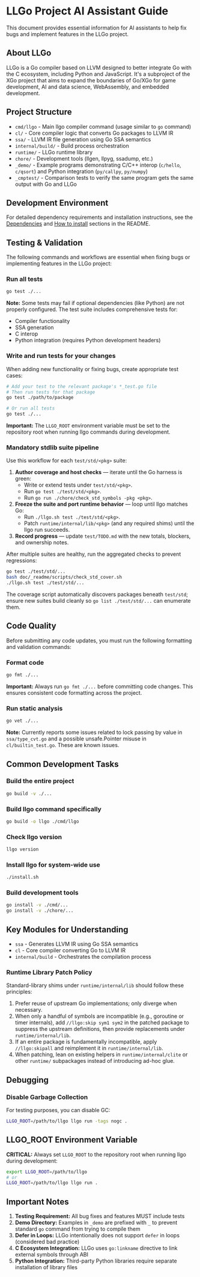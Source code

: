# LLGo Project AI Assistant Guide

This document provides essential information for AI assistants to help fix bugs and implement features in the LLGo project.

## About LLGo

LLGo is a Go compiler based on LLVM designed to better integrate Go with the C ecosystem, including Python and JavaScript. It's a subproject of the XGo project that aims to expand the boundaries of Go/XGo for game development, AI and data science, WebAssembly, and embedded development.

## Project Structure

- `cmd/llgo` - Main llgo compiler command (usage similar to `go` command)
- `cl/` - Core compiler logic that converts Go packages to LLVM IR
- `ssa/` - LLVM IR file generation using Go SSA semantics
- `internal/build/` - Build process orchestration
- `runtime/` - LLGo runtime library
- `chore/` - Development tools (llgen, llpyg, ssadump, etc.)
- `_demo/` - Example programs demonstrating C/C++ interop (`c/hello`, `c/qsort`) and Python integration (`py/callpy`, `py/numpy`)
- `_cmptest/` - Comparison tests to verify the same program gets the same output with Go and LLGo

## Development Environment

For detailed dependency requirements and installation instructions, see the [Dependencies](README.md#dependencies) and [How to install](README.md#how-to-install) sections in the README.

## Testing & Validation

The following commands and workflows are essential when fixing bugs or implementing features in the LLGo project:

### Run all tests
```bash
go test ./...
```

**Note:** Some tests may fail if optional dependencies (like Python) are not properly configured. The test suite includes comprehensive tests for:
- Compiler functionality
- SSA generation
- C interop
- Python integration (requires Python development headers)

### Write and run tests for your changes

When adding new functionality or fixing bugs, create appropriate test cases:

```bash
# Add your test to the relevant package's *_test.go file
# Then run tests for that package
go test ./path/to/package

# Or run all tests
go test ./...
```

**Important:** The `LLGO_ROOT` environment variable must be set to the repository root when running llgo commands during development.

### Mandatory stdlib suite pipeline

Use this workflow for each `test/std/<pkg>` suite:

1. **Author coverage and host checks** — iterate until the Go harness is green:
   - Write or extend tests under `test/std/<pkg>`.
   - Run `go test ./test/std/<pkg>`.
   - Run `go run ./chore/check_std_symbols -pkg <pkg>`.
2. **Freeze the suite and port runtime behavior** — loop until llgo matches Go:
   - Run `./llgo.sh test ./test/std/<pkg>`.
   - Patch `runtime/internal/lib/<pkg>` (and any required shims) until the llgo run succeeds.
3. **Record progress** — update `test/TODO.md` with the new totals, blockers, and ownership notes.

After multiple suites are healthy, run the aggregated checks to prevent regressions:

```bash
go test ./test/std/...
bash doc/_readme/scripts/check_std_cover.sh
./llgo.sh test ./test/std/...
```

The coverage script automatically discovers packages beneath `test/std`; ensure new suites build cleanly so `go list ./test/std/...` can enumerate them.

## Code Quality

Before submitting any code updates, you must run the following formatting and validation commands:

### Format code
```bash
go fmt ./...
```

**Important:** Always run `go fmt ./...` before committing code changes. This ensures consistent code formatting across the project.

### Run static analysis
```bash
go vet ./...
```

**Note:** Currently reports some issues related to lock passing by value in `ssa/type_cvt.go` and a possible unsafe.Pointer misuse in `cl/builtin_test.go`. These are known issues.


## Common Development Tasks

### Build the entire project
```bash
go build -v ./...
```

### Build llgo command specifically
```bash
go build -o llgo ./cmd/llgo
```

### Check llgo version
```bash
llgo version
```

### Install llgo for system-wide use
```bash
./install.sh
```

### Build development tools
```bash
go install -v ./cmd/...
go install -v ./chore/...
```

## Key Modules for Understanding

- `ssa` - Generates LLVM IR using Go SSA semantics
- `cl` - Core compiler converting Go to LLVM IR
- `internal/build` - Orchestrates the compilation process

### Runtime Library Patch Policy

Standard-library shims under `runtime/internal/lib` should follow these principles:

1. Prefer reuse of upstream Go implementations; only diverge when necessary.
2. When only a handful of symbols are incompatible (e.g., goroutine or timer internals), add `//llgo:skip sym1 sym2` in the patched package to suppress the upstream definitions, then provide replacements under `runtime/internal/lib`.
3. If an entire package is fundamentally incompatible, apply `//llgo:skipall` and reimplement it in `runtime/internal/lib`.
4. When patching, lean on existing helpers in `runtime/internal/clite` or other `runtime/` subpackages instead of introducing ad-hoc glue.

## Debugging

### Disable Garbage Collection
For testing purposes, you can disable GC:
```bash
LLGO_ROOT=/path/to/llgo llgo run -tags nogc .
```

## LLGO_ROOT Environment Variable

**CRITICAL:** Always set `LLGO_ROOT` to the repository root when running llgo during development:

```bash
export LLGO_ROOT=/path/to/llgo
# or
LLGO_ROOT=/path/to/llgo llgo run .
```

## Important Notes

1. **Testing Requirement:** All bug fixes and features MUST include tests
2. **Demo Directory:** Examples in `_demo` are prefixed with `_` to prevent standard `go` command from trying to compile them
3. **Defer in Loops:** LLGo intentionally does not support `defer` in loops (considered bad practice)
4. **C Ecosystem Integration:** LLGo uses `go:linkname` directive to link external symbols through ABI
5. **Python Integration:** Third-party Python libraries require separate installation of library files
